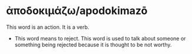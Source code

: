 # ἀποδοκιμάζω/apodokimazō

This word is an action. It is a verb. 

* This word means to reject. This word is used to talk about someone or something being rejected because it is thought to be not worthy. 


